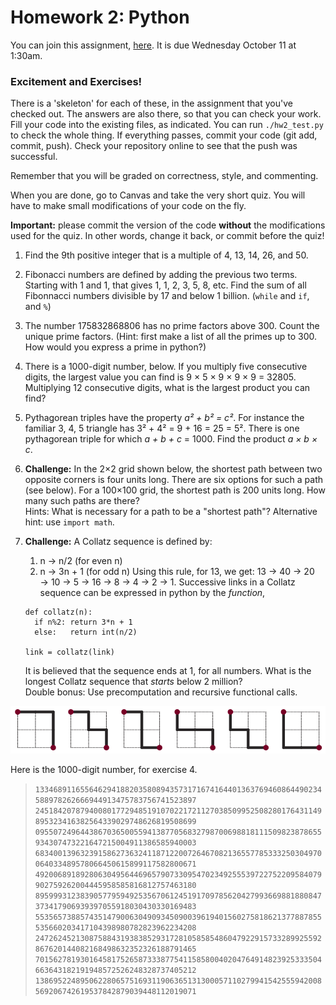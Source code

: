 # Homework 2: Python 

You can join this assignment, [here](https://classroom.github.com/assignment-invitations/39f415bb7b155b439c113add0f03f21c).  It is due Wednesday October 11 at 1:30am.

### Excitement and Exercises!
There is a 'skeleton' for each of these, in the assignment that you've checked out.
The answers are also there, so that you can check your work.
Fill your code into the existing files, as indicated.
You can run `./hw2_test.py` to check the whole thing.
If everything passes, commit your code (git add, commit, push).
Check your repository online to see that the push was successful.

Remember that you will be graded on correctness, style, and commenting.

When you are done, go to Canvas and take the very short quiz.
You will have to make small modifications of your code on the fly.

**Important:** please commit the version of the code **without** the modifications used for the quiz.  In other words, change it back, or commit before the quiz!

1. Find the 9th positive integer that is a multiple of 4, 13, 14, 26, and 50.
2. Fibonacci numbers are defined by adding the previous two terms.  Starting with 1 and 1, that gives 1, 1, 2, 3, 5, 8, etc.  Find the sum of all Fibonnacci numbers divisible by 17 and below 1 billion.  (`while` and `if`, and `%`)
3. The number 175832868806 has no prime factors above 300.  Count the unique prime factors.  (Hint: first make a list of all the primes up to 300.  How would you express a prime in python?)
4. There is a 1000-digit number, below.  If you multiply five consecutive digits, the largest value you can find is 9 × 5 × 9 × 9 × 9 = 32805.  Multiplying 12 consecutive digits, what is the largest product you can find?
5. Pythagorean triples have the property _a² + b² = c²_.
   For instance the familiar 3, 4, 5 triangle has 3² + 4² = 9 + 16 = 25 = 5².
   There is one pythagorean triple for which _a + b + c_ = 1000.  Find the product _a × b × c_.
6. **Challenge:** In the 2×2 grid shown below, the shortest path between two opposite corners is four units long.
   There are six options for such a path (see below).  For a 100×100 grid, the shortest path is 200 units long.  How many such paths are there? </br>
   Hints: What is necessary for a path to be a "shortest path"?
   Alternative hint: use `import math`.
7. **Challenge:** A Collatz sequence is defined by:
   1. n → n/2 (for even n)
   2. n → 3n + 1 (for odd n)
   Using this rule, for 13, we get: 13 → 40 → 20 → 10 → 5 → 16 → 8 → 4 → 2 → 1.
   Successive links in a Collatz sequence can be expressed in python by the _function_, 
   ```
   def collatz(n):
     if n%2: return 3*n + 1
     else:   return int(n/2)

   link = collatz(link)
   ```

   It is believed that the sequence ends at 1, for all numbers.  What is the longest Collatz sequence that _starts_ below 2 million?</br>
   Double bonus: Use precomputation and recursive functional calls.

![Paths](paths.png?raw=true "Paths")

Here is the 1000-digit number, for exercise 4.
> `1334689116556462941882035808943573171674164401363769460864490234588978262666944913475783756741523897`
> `2451842078794008017729485191070221721127038509952508280176431149895323416382564339029748626819508699`
> `0955072496443867036500559413877056832798700698818111509823878655934307473221647215004911386585940003`
> `6834001396323915862736324118712200726467082136557785333250304970064033489578066450615899117582800671`
> `4920068918928063049564469657907330954702349255539722752209584079902759262004445958585816812757463180`
> `8959993123839057795949253567061245191709785620427993669881880847373417906939397055918030430330169483`
> `5535657388574351479006304909345090039619401560275818621377887855535660203417104398980782823962234208`
> `2472624521308758843193838529317281058585486047922915733289925592867620144082168498632352326188791465`
> `7015627819301645817526587333877541158580040204764914823925333504663643182191948572526248328737405212`
> `1386952248950622806575169311906365131300057110279941542555942008569206742619537842879039448112019071`
